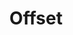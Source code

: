---
title: Offset
image: image.png

content:
    items: 
        - '@taxonomy.function': stud_shift
        - '@taxonomy.function': stud_lift
        - '@taxonomy.function': axle_shift
    order:
        by: date
        dir: desc
    limit: 12
    pagination: true
---